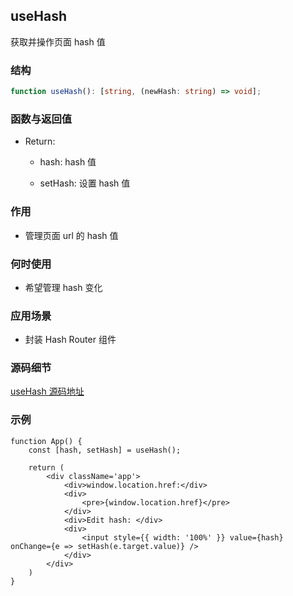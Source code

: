 ## useHash

获取并操作页面 hash 值

### 结构

```ts
function useHash(): [string, (newHash: string) => void];
```

### 函数与返回值

- Return:

    - hash: hash 值

    - setHash: 设置 hash 值

### 作用

- 管理页面 url 的 hash 值

### 何时使用

- 希望管理 hash 变化

### 应用场景

- 封装 Hash Router 组件

### 源码细节

[useHash 源码地址](https://github.com/streamich/react-use/blob/master/src/useHash.ts)

### 示例

```tsx
function App() {
    const [hash, setHash] = useHash();

    return (
        <div className='app'>
            <div>window.location.href:</div>
            <div>
                <pre>{window.location.href}</pre>
            </div>
            <div>Edit hash: </div>
            <div>
                <input style={{ width: '100%' }} value={hash} onChange={e => setHash(e.target.value)} />
            </div>
        </div>
    )
}
```
